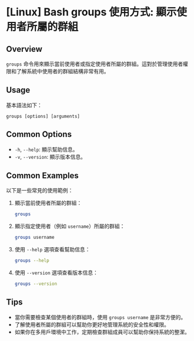 # [Linux] Bash groups 使用方式: 顯示使用者所屬的群組

## Overview
`groups` 命令用來顯示當前使用者或指定使用者所屬的群組。這對於管理使用者權限和了解系統中使用者的群組結構非常有用。

## Usage
基本語法如下：
```
groups [options] [arguments]
```

## Common Options
- `-h`, `--help`: 顯示幫助信息。
- `-v`, `--version`: 顯示版本信息。

## Common Examples
以下是一些常見的使用範例：

1. 顯示當前使用者所屬的群組：
   ```bash
   groups
   ```

2. 顯示指定使用者（例如 `username`）所屬的群組：
   ```bash
   groups username
   ```

3. 使用 `--help` 選項查看幫助信息：
   ```bash
   groups --help
   ```

4. 使用 `--version` 選項查看版本信息：
   ```bash
   groups --version
   ```

## Tips
- 當你需要檢查某個使用者的群組時，使用 `groups username` 是非常方便的。
- 了解使用者所屬的群組可以幫助你更好地管理系統的安全性和權限。
- 如果你在多用戶環境中工作，定期檢查群組成員可以幫助你保持系統的整潔。